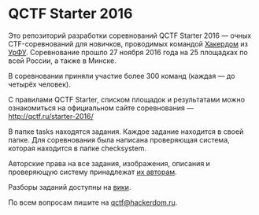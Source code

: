 # QCTF Starter 2016

Это репозиторий разработки соревнований QCTF Starter 2016 — очных CTF-соревнований для новичков, проводимых командой [Хакердом](http://hackerdom.ru) из [УрФУ](http://urfu.ru).
Соревнование прошло 27 ноября 2016 года на 25 площадках по всей России, а также в Минске.

В соревновании приняли участие более 300 команд (каждая — до четырёх человек).

С правилами QCTF Starter, списком площадок и результатами можно ознакомиться на официальном сайте соревнования — http://qctf.ru/starter-2016/

В папке tasks находятся задания. Каждое задание находится в своей папке. Для соревнования была написана проверяющая система, которая
находится в папке checksystem.

Авторские права на все задания, изображения, описания и проверяющую систему принадлежат [их авторам](AUTHORS.md).

Разборы заданий доступны на [вики](https://github.com/HackerDom/qctf-starter-2016/wiki/).

По всем вопросам пишите на qctf@hackerdom.ru.
